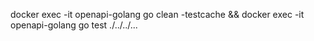 docker exec -it openapi-golang go clean -testcache && docker exec -it openapi-golang go test ./../../...

